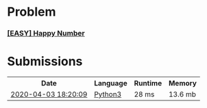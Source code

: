 <h1>Problem</h1>
<h3><a href="https://leetcode.com/problems/happy-number/description/">[EASY] Happy Number</a></h3>

<h1>Submissions</h1>
<table>
<tr>
<th>Date</th> <th>Language</th> <th>Runtime</th> <th>Memory</th>
</tr>
<tr>
<td> <a href="https://leetcode.com/submissions/detail/319175633/"> 2020-04-03 18:20:09 </a> </td>
<td> <a href="./0202.%20Happy%20Number.py"> Python3 </a> </td>
<td> 28 ms </td>
<td> 13.6 mb </td>
</tr>
</table>